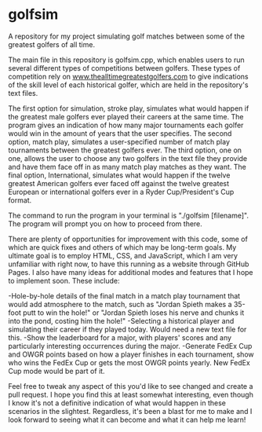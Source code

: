 # golfsim
A repository for my project simulating golf matches between some of the greatest golfers of all time.

The main file in this repository is golfsim.cpp, which enables users to run several different types of competitions between golfers. These types of competition rely on www.thealltimegreatestgolfers.com to give indications of the skill level of each historical golfer, which are held in the repository's text files.

The first option for simulation, stroke play, simulates what would happen if the greatest male golfers ever played their careers at the same time. The program gives an indication of how many major tournaments each golfer would win in the amount of years that the user specifies. The second option, match play, simulates a user-specified number of match play tournaments between the greatest golfers ever. The third option, one on one, allows the user to choose any two golfers in the text file they provide and have them face off in as many match play matches as they want. The final option, International, simulates what would happen if the twelve greatest American golfers ever faced off against the twelve greatest European or international golfers ever in a Ryder Cup/President's Cup format.

The command to run the program in your terminal is "./golfsim [filename]". The program will prompt you on how to proceed from there.

There are plenty of opportunities for improvement with this code, some of which are quick fixes and others of which may be long-term goals. My ultimate goal is to employ HTML, CSS, and JavaScript, which I am very unfamiliar with right now, to have this running as a website through GitHub Pages. I also have many ideas for additional modes and features that I hope to implement soon. These include:

-Hole-by-hole details of the final match in a match play tournament that would add atmosphere to the match, such as "Jordan Spieth makes a 35-foot putt to win the hole!" or "Jordan Spieth loses his nerve and chunks it into the pond, costing him the hole!"
-Selecting a historical player and simulating their career if they played today. Would need a new text file for this.
-Show the leaderboard for a major, with players' scores and any particularly interesting occurrences during the major.
-Generate FedEx Cup and OWGR points based on how a player finishes in each tournament, show who wins the FedEx Cup or gets the most OWGR points yearly. New FedEx Cup mode would be part of it.

Feel free to tweak any aspect of this you'd like to see changed and create a pull request. I hope you find this at least somewhat interesting, even though I know it's not a definitive indication of what would happen in these scenarios in the slightest. Regardless, it's been a blast for me to make and I look forward to seeing what it can become and what it can help me learn!
